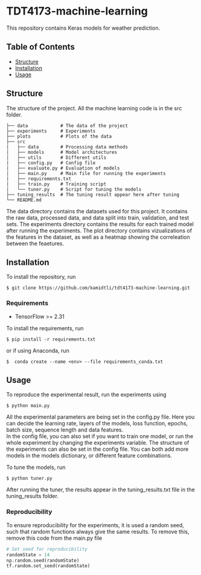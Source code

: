 # TDT4173-machine-learning

This repository contains Keras models for weather prediction. 

## Table of Contents
- [Structure](#structure)
- [Installation](#installation)
- [Usage](#usage)


## Structure
The structure of the project. All the machine learning code is in the src folder.
```
├── data            # The data of the project
├── experiments     # Experiments
├── plots           # Plots of the data
├── src         
|   ├── data        # Processing data methods
|   ├── models      # Model architectures
|   ├── utils       # Different utils
|   ├── config.py   # Config file 
|   ├── evaluate.py # Evaluation of models
|   ├── main.py     # Main file for running the experiments
|   ├── requirements.txt
|   ├── train.py    # Training script
|   └── tuner.py    # Script for tuning the models 
├── tuning_results  # The tuning result appear here after tuning
└── README.md
```

The data directory contains the datasets used for this project. It contains the raw data, processed data, and data split into train, validation, and test sets. The experiments directory contains the results for each trained model after running the experiments. The plot directory contains vizualizations of the features in the dataset, as well as a heatmap showing the correleation between the feaetures. 

## Installation
To install the repository, run 
```
$ git clone https://github.com/kamidtli/tdt4173-machine-learning.git
```

### Requirements
- TensorFlow >= 2.31

To install the requirements, run
```
$ pip install -r requirements.txt
```
or if using Anaconda, run
```
$  conda create --name <env> --file requirements_conda.txt
```

## Usage 
To reproduce the experimental result, run the experiments using

```
$ python main.py
```

All the experimental parameters are being set in the config.py file. 
Here you can decide the learning rate, layers of the models, loss function, epochs, batch size, sequence length and data features.  
In the config file, you can also set if you want to train one model, or run the whole experiment by changing the experiments variable.
The structure of the experiments can also be set in the config file. You can both add more models in the models dictionary, or different feature combinations. 

To tune the models, run
```
$ python tuner.py
```
After running the tuner, the results appear in the tuning_results.txt file in the tuning_results folder.


### Reproducibility
To ensure reproducibility for the experiments, it is used a random seed, such that random functions always give the same results.
To remove this, remove this code from the main.py file
```python
# Set seed for reproducibility
randomState = 14
np.random.seed(randomState)
tf.random.set_seed(randomState)
``` 


 

 
